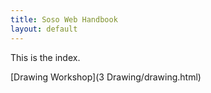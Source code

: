 ```yaml
---
title: Soso Web Handbook
layout: default
---
```


This is the index.

[Drawing Workshop](3 Drawing/drawing.html)
